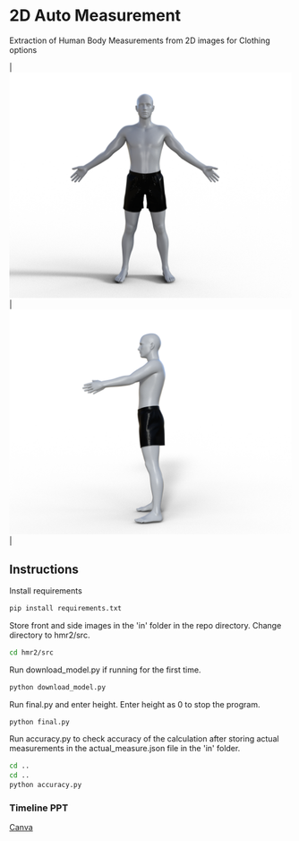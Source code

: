 <!-- Instructions to run the program:

-> Store front and side images in the 'in' folder in the repo directory.
-> Change directory to hmr2/src
-> Run download_model.py if running for the first time.
-> Run final.py and enter height. Enter height as 0 to stop the program.
-> Output is stored in the 'out' folder in the repo directory.
-> accuracy.py in the repo directory can be used to check accuracy of the calculation if actual measurements 
    are stored in the actual_measure.json file in the 'in' folder. -->

# 2D Auto Measurement
Extraction of Human Body Measurements from 2D images for Clothing options

|![Images of Sample pose](/sample_data/Pose_3d_model/front_view.png "Sample Pose - Front") | ![Images of Sample pose](/sample_data/Pose_3d_model/side_view.png "Sample Pose - Side")|

## Instructions

Install requirements
```sh
pip install requirements.txt
```
Store front and side images in the 'in' folder in the repo directory.
Change directory to hmr2/src.
```sh
cd hmr2/src
```
Run download_model.py if running for the first time.
```sh
python download_model.py
```
Run final.py and enter height. Enter height as 0 to stop the program.
```sh
python final.py
```
Run accuracy.py to check accuracy of the calculation after storing actual measurements in the actual_measure.json file in the 'in' folder.
```sh
cd .. 
cd ..
python accuracy.py
```

### Timeline PPT
[Canva][ppt_url]


[ppt_url]: https://www.canva.com/design/DAEdhnt0qx8/2dCrGLU2EL8e3qGovTzmnA/view?utm_content=DAEdhnt0qx8&utm_campaign=designshare&utm_medium=link&utm_source=sharebuttong

